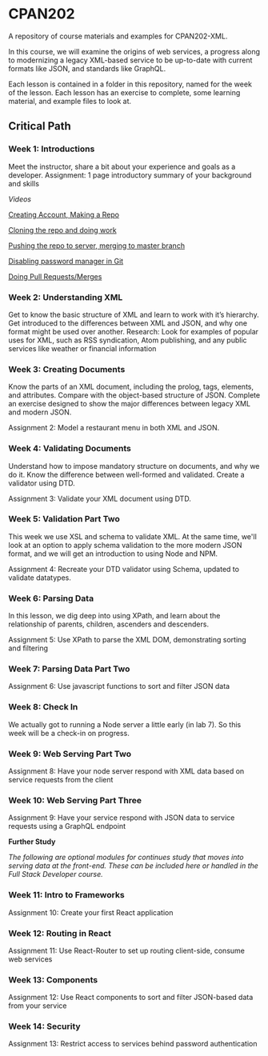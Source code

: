 # CPAN202

A repository of course materials and examples for CPAN202-XML.

In this course, we will examine the origins of web services, a progress along to modernizing a legacy XML-based service to be up-to-date with current formats like JSON, and standards like GraphQL.

Each lesson is contained in a folder in this repository, named for the week of the lesson. Each lesson has an exercise to complete, some learning material, and example files to look at.

## Critical Path

### Week 1: Introductions

Meet the instructor, share a bit about your experience and goals as a developer.
Assignment: 1 page introductory summary of your background and skills

_Videos_

[Creating Account, Making a Repo](https://youtu.be/-ngFD7hQ47k)

[Cloning the repo and doing work](https://youtu.be/-A5XawZzsmo)

[Pushing the repo to server, merging to master branch](https://youtu.be/0_ZrKlrlQkE)

[Disabling password manager in Git](https://youtu.be/ALsE6f_DqAU)

[Doing Pull Requests/Merges](https://youtu.be/BhcN7v9rXT8)

### Week 2: Understanding XML

Get to know the basic structure of XML and learn to work with it’s hierarchy. Get introduced to the differences between XML and JSON, and why one format might be used over another.
Research: Look for examples of popular uses for XML, such as RSS syndication, Atom publishing, and any public services like weather or financial information

### Week 3: Creating Documents

Know the parts of an XML document, including the prolog, tags, elements, and attributes. Compare with the object-based structure of JSON. Complete an exercise designed to show the major differences between legacy XML and modern JSON.

Assignment 2: Model a restaurant menu in both XML and JSON.

### Week 4: Validating Documents

Understand how to impose mandatory structure on documents, and why we do it. Know the difference between well-formed and validated. Create a validator using DTD.

Assignment 3: Validate your XML document using DTD.

### Week 5: Validation Part Two

This week we use XSL and schema to validate XML. At the same time, we'll look at an option to apply schema validation to the more modern JSON format, and we will get an introduction to using Node and NPM.

Assignment 4: Recreate your DTD validator using Schema, updated to validate datatypes.

### Week 6: Parsing Data

In this lesson, we dig deep into using XPath, and learn about the relationship of parents, children, ascenders and descenders.

Assignment 5: Use XPath to parse the XML DOM, demonstrating sorting and filtering

### Week 7: Parsing Data Part Two

Assignment 6: Use javascript functions to sort and filter JSON data

### Week 8: Check In

We actually got to running a Node server a little early (in lab 7). So this week will be a check-in on progress.

### Week 9: Web Serving Part Two

Assignment 8: Have your node server respond with XML data based on service requests from the client

### Week 10: Web Serving Part Three

Assignment 9: Have your service respond with JSON data to service requests using a GraphQL endpoint

**Further Study**

_The following are optional modules for continues study that moves into serving data at the front-end. These can be included here or handled in the Full Stack Developer course._

### Week 11: Intro to Frameworks

Assignment 10: Create your first React application

### Week 12: Routing in React

Assignment 11: Use React-Router to set up routing client-side, consume web services

### Week 13: Components

Assignment 12: Use React components to sort and filter JSON-based data from your service

### Week 14: Security

Assignment 13: Restrict access to services behind password authentication
